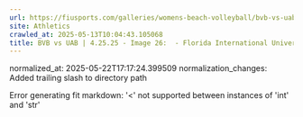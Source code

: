 ```yaml
---
url: https://fiusports.com/galleries/womens-beach-volleyball/bvb-vs-uab-4-25-25/image-26/357/62825/
site: Athletics
crawled_at: 2025-05-13T10:04:43.105068
title: BVB vs UAB | 4.25.25 - Image 26:  - Florida International University
---
```

normalized_at: 2025-05-22T17:17:24.399509
normalization_changes: Added trailing slash to directory path

Error generating fit markdown: '<' not supported between instances of 'int' and 'str'